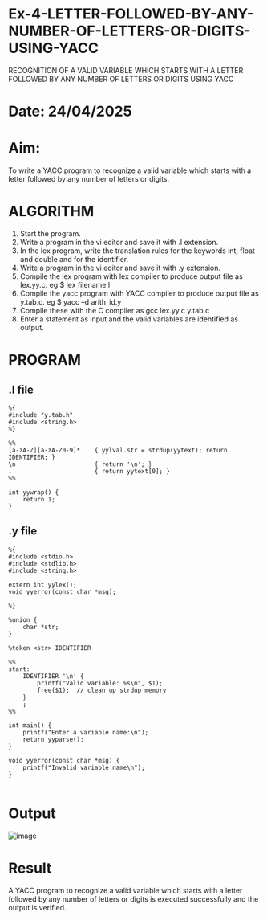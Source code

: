 # Ex-4-LETTER-FOLLOWED-BY-ANY-NUMBER-OF-LETTERS-OR-DIGITS-USING-YACC
RECOGNITION OF A VALID VARIABLE WHICH STARTS WITH A LETTER FOLLOWED BY ANY NUMBER OF LETTERS OR DIGITS USING YACC
# Date: 24/04/2025
# Aim:
To write a YACC program to recognize a valid variable which starts with a letter followed by any number of letters or digits.
# ALGORITHM
1.	Start the program.
2.	Write a program in the vi editor and save it with .l extension.
3.	In the lex program, write the translation rules for the keywords int, float and double and for the identifier.
4.	Write a program in the vi editor and save it with .y extension.
5.	Compile the lex program with lex compiler to produce output file as lex.yy.c. eg $ lex filename.l
6.	Compile the yacc program with YACC compiler to produce output file as y.tab.c. eg $ yacc –d arith_id.y
7.	Compile these with the C compiler as gcc lex.yy.c y.tab.c
8.	Enter a statement as input and the valid variables are identified as output.
# PROGRAM
## .l file
```
%{
#include "y.tab.h"
#include <string.h>
%}

%%
[a-zA-Z][a-zA-Z0-9]*    { yylval.str = strdup(yytext); return IDENTIFIER; }
\n                      { return '\n'; }
.                       { return yytext[0]; }
%%

int yywrap() {
    return 1;
}

```
## .y file
```
%{
#include <stdio.h>
#include <stdlib.h>
#include <string.h>

extern int yylex();
void yyerror(const char *msg);

%}

%union {
    char *str;
}

%token <str> IDENTIFIER

%%
start:
    IDENTIFIER '\n' {
        printf("Valid variable: %s\n", $1);
        free($1);  // clean up strdup memory
    }
    ;
%%

int main() {
    printf("Enter a variable name:\n");
    return yyparse();
}

void yyerror(const char *msg) {
    printf("Invalid variable name\n");
}


```
# Output
![image](https://github.com/user-attachments/assets/d99efd0e-c73e-4907-b026-211ac3573af5)


# Result
A YACC program to recognize a valid variable which starts with a letter followed by any number of letters or digits is executed successfully and the output is verified.
